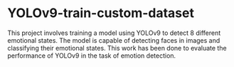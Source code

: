 # YOLOv9-train-custom-dataset
This project involves training a model using YOLOv9 to detect 8 different emotional states. The model is capable of detecting faces in images and classifying their emotional states. This work has been done to evaluate the performance of YOLOv9 in the task of emotion detection.
